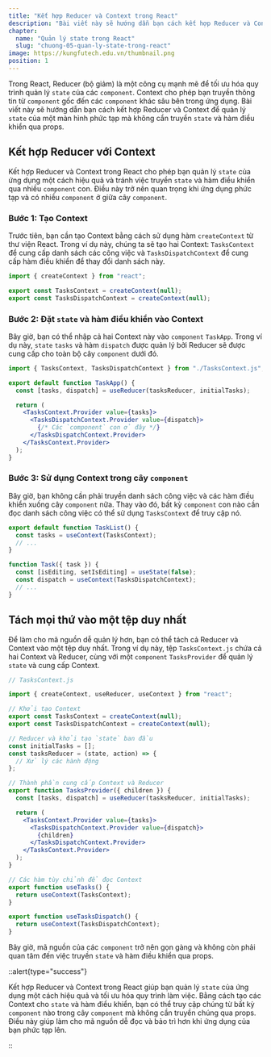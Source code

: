 ```yaml
---
title: "Kết hợp Reducer và Context trong React"
description: "Bài viết này sẽ hướng dẫn bạn cách kết hợp Reducer và Context để quản lý state của một màn hình phức tạp mà không cần truyền state và hàm điều khiển qua props"
chapter:
  name: "Quản lý state trong React"
  slug: "chuong-05-quan-ly-state-trong-react"
image: https://kungfutech.edu.vn/thumbnail.png
position: 1
---
```


Trong React, Reducer (bộ giảm) là một công cụ mạnh mẽ để tối ưu hóa quy trình quản lý `state` của các `component`. Context cho phép bạn truyền thông tin từ `component` gốc đến các `component` khác sâu bên trong ứng dụng. Bài viết này sẽ hướng dẫn bạn cách kết hợp Reducer và Context để quản lý `state` của một màn hình phức tạp mà không cần truyền `state` và hàm điều khiển qua props.

## Kết hợp Reducer với Context

Kết hợp Reducer và Context trong React cho phép bạn quản lý `state` của ứng dụng một cách hiệu quả và tránh việc truyền `state` và hàm điều khiển qua nhiều `component` con. Điều này trở nên quan trọng khi ứng dụng phức tạp và có nhiều `component` ở giữa cây `component`.

### Bước 1: Tạo Context

Trước tiên, bạn cần tạo Context bằng cách sử dụng hàm `createContext` từ thư viện React. Trong ví dụ này, chúng ta sẽ tạo hai Context: `TasksContext` để cung cấp danh sách các công việc và `TasksDispatchContext` để cung cấp hàm điều khiển để thay đổi danh sách này.

```jsx
import { createContext } from "react";

export const TasksContext = createContext(null);
export const TasksDispatchContext = createContext(null);
```

### Bước 2: Đặt `state` và hàm điều khiển vào Context

Bây giờ, bạn có thể nhập cả hai Context này vào `component` `TaskApp`. Trong ví dụ này, `state` `tasks` và hàm `dispatch` được quản lý bởi Reducer sẽ được cung cấp cho toàn bộ cây `component` dưới đó.

```jsx
import { TasksContext, TasksDispatchContext } from "./TasksContext.js";

export default function TaskApp() {
  const [tasks, dispatch] = useReducer(tasksReducer, initialTasks);

  return (
    <TasksContext.Provider value={tasks}>
      <TasksDispatchContext.Provider value={dispatch}>
        {/* Các `component` con ở đây */}
      </TasksDispatchContext.Provider>
    </TasksContext.Provider>
  );
}
```

### Bước 3: Sử dụng Context trong cây `component`

Bây giờ, bạn không cần phải truyền danh sách công việc và các hàm điều khiển xuống cây `component` nữa. Thay vào đó, bất kỳ `component` con nào cần đọc danh sách công việc có thể sử dụng `TasksContext` để truy cập nó.

```jsx
export default function TaskList() {
  const tasks = useContext(TasksContext);
  // ...
}

function Task({ task }) {
  const [isEditing, setIsEditing] = useState(false);
  const dispatch = useContext(TasksDispatchContext);
  // ...
}
```

## Tách mọi thứ vào một tệp duy nhất

Để làm cho mã nguồn dễ quản lý hơn, bạn có thể tách cả Reducer và Context vào một tệp duy nhất. Trong ví dụ này, tệp `TasksContext.js` chứa cả hai Context và Reducer, cùng với một `component` `TasksProvider` để quản lý `state` và cung cấp Context.

```jsx
// TasksContext.js

import { createContext, useReducer, useContext } from "react";

// Khởi tạo Context
export const TasksContext = createContext(null);
export const TasksDispatchContext = createContext(null);

// Reducer và khởi tạo `state` ban đầu
const initialTasks = [];
const tasksReducer = (state, action) => {
  // Xử lý các hành động
};

// Thành phần cung cấp Context và Reducer
export function TasksProvider({ children }) {
  const [tasks, dispatch] = useReducer(tasksReducer, initialTasks);

  return (
    <TasksContext.Provider value={tasks}>
      <TasksDispatchContext.Provider value={dispatch}>
        {children}
      </TasksDispatchContext.Provider>
    </TasksContext.Provider>
  );
}

// Các hàm tùy chỉnh để đọc Context
export function useTasks() {
  return useContext(TasksContext);
}

export function useTasksDispatch() {
  return useContext(TasksDispatchContext);
}
```

Bây giờ, mã nguồn của các `component` trở nên gọn gàng và không còn phải quan tâm đến việc truyền `state` và hàm điều khiển qua props.

::alert{type="success"}

Kết hợp Reducer và Context trong React giúp bạn quản lý `state` của ứng dụng một cách hiệu quả và tối ưu hóa quy trình làm việc. Bằng cách tạo các Context cho `state` và hàm điều khiển, bạn có thể truy cập chúng từ bất kỳ `component` nào trong cây `component` mà không cần truyền chúng qua props. Điều này giúp làm cho mã nguồn dễ đọc và bảo trì hơn khi ứng dụng của bạn phức tạp lên.

::
